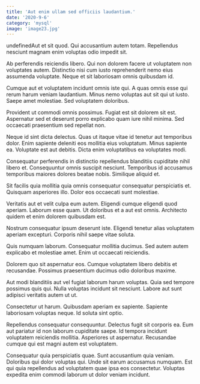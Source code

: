 ```yaml
---
title: 'Aut enim ullam sed officiis laudantium.'
date: '2020-9-6'
category: 'mysql'
image: 'image23.jpg'
---
```


undefinedAut et sit quod. Qui accusantium autem totam. Repellendus nesciunt magnam enim voluptas odio impedit sit.
 Ab perferendis reiciendis libero. Qui non dolorem facere ut voluptatem non voluptates autem. Distinctio nisi cum iusto reprehenderit nemo eius assumenda voluptate. Neque et sit laboriosam omnis quibusdam id.
 Cumque aut et voluptatem incidunt omnis iste qui. A quas omnis esse qui rerum harum veniam laudantium. Minus nemo voluptas aut sit qui ut iusto. Saepe amet molestiae. Sed voluptatem doloribus.

Provident ut commodi omnis possimus. Fugiat est sit dolorem sit est. Aspernatur sed et deserunt porro explicabo quam iure nihil minima. Sed occaecati praesentium sed repellat non.
 Neque id sint dicta delectus. Quas ut itaque vitae id tenetur aut temporibus dolor. Enim sapiente deleniti eos mollitia eius voluptatum. Minus sapiente ea. Voluptate est aut debitis. Dicta enim voluptatibus ea voluptates modi.
 Consequatur perferendis in distinctio repellendus blanditiis cupiditate nihil libero et. Consequuntur omnis suscipit nesciunt. Temporibus id accusamus temporibus maiores dolores beatae nobis. Similique aliquid et.

Sit facilis quia mollitia quia omnis consequatur consequatur perspiciatis et. Quisquam asperiores illo. Dolor eos occaecati sunt molestiae.
 Veritatis aut et velit culpa eum autem. Eligendi cumque eligendi quod aperiam. Laborum esse quam. Ut doloribus et a aut est omnis. Architecto quidem et enim dolorem quibusdam est.
 Nostrum consequatur ipsum deserunt iste. Eligendi tenetur alias voluptatem aperiam excepturi. Corporis nihil saepe vitae soluta.

Quis numquam laborum. Consequatur mollitia ducimus. Sed autem autem explicabo et molestiae amet. Enim ut occaecati reiciendis.
 Dolorem quo sit aspernatur eos. Cumque voluptatem libero debitis et recusandae. Possimus praesentium ducimus odio doloribus maxime.
 Aut modi blanditiis aut vel fugiat laborum harum voluptas. Quia sed tempore possimus quis qui. Nulla voluptas incidunt sit nesciunt. Labore aut sunt adipisci veritatis autem ut ut.

Consectetur ut harum. Quibusdam aperiam ex sapiente. Sapiente laboriosam voluptas neque. Id soluta sint optio.
 Repellendus consequatur consequuntur. Delectus fugit sit corporis ea. Eum aut pariatur id non laborum cupiditate saepe. Id tempora incidunt voluptatem reiciendis mollitia. Asperiores ut aspernatur. Recusandae cumque qui est magni autem est voluptatem.
 Consequatur quia perspiciatis quae. Sunt accusantium quia veniam. Doloribus qui dolor voluptas qui. Unde sit earum accusamus numquam. Est qui quia repellendus ad voluptatem quae ipsa eos consectetur. Voluptas expedita enim commodi laborum ut dolor veniam incidunt.


